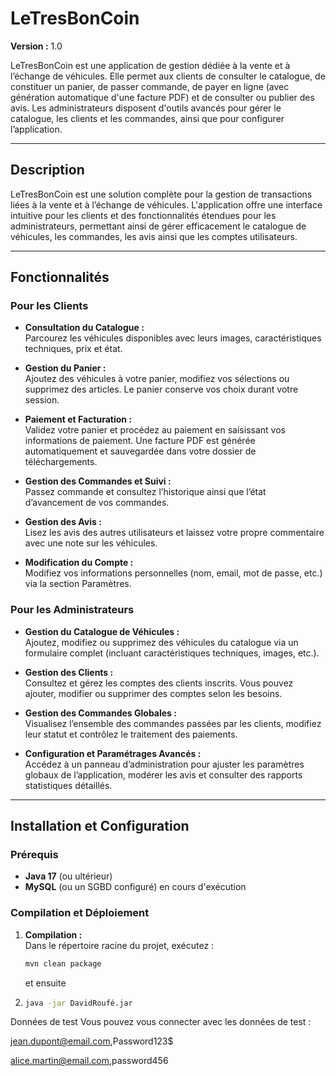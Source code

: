 # LeTresBonCoin

**Version :** 1.0

LeTresBonCoin est une application de gestion dédiée à la vente et à l’échange de véhicules. Elle permet aux clients de consulter le catalogue, de constituer un panier, de passer commande, de payer en ligne (avec génération automatique d'une facture PDF) et de consulter ou publier des avis. Les administrateurs disposent d'outils avancés pour gérer le catalogue, les clients et les commandes, ainsi que pour configurer l’application.

---

## Description

LeTresBonCoin est une solution complète pour la gestion de transactions liées à la vente et à l’échange de véhicules. L'application offre une interface intuitive pour les clients et des fonctionnalités étendues pour les administrateurs, permettant ainsi de gérer efficacement le catalogue de véhicules, les commandes, les avis ainsi que les comptes utilisateurs.

---

## Fonctionnalités

### Pour les Clients

- **Consultation du Catalogue :**  
  Parcourez les véhicules disponibles avec leurs images, caractéristiques techniques, prix et état.

- **Gestion du Panier :**  
  Ajoutez des véhicules à votre panier, modifiez vos sélections ou supprimez des articles. Le panier conserve vos choix durant votre session.

- **Paiement et Facturation :**  
  Validez votre panier et procédez au paiement en saisissant vos informations de paiement. Une facture PDF est générée automatiquement et sauvegardée dans votre dossier de téléchargements.

- **Gestion des Commandes et Suivi :**  
  Passez commande et consultez l’historique ainsi que l’état d’avancement de vos commandes.

- **Gestion des Avis :**  
  Lisez les avis des autres utilisateurs et laissez votre propre commentaire avec une note sur les véhicules.

- **Modification du Compte :**  
  Modifiez vos informations personnelles (nom, email, mot de passe, etc.) via la section Paramètres.

### Pour les Administrateurs

- **Gestion du Catalogue de Véhicules :**  
  Ajoutez, modifiez ou supprimez des véhicules du catalogue via un formulaire complet (incluant caractéristiques techniques, images, etc.).

- **Gestion des Clients :**  
  Consultez et gérez les comptes des clients inscrits. Vous pouvez ajouter, modifier ou supprimer des comptes selon les besoins.

- **Gestion des Commandes Globales :**  
  Visualisez l’ensemble des commandes passées par les clients, modifiez leur statut et contrôlez le traitement des paiements.

- **Configuration et Paramétrages Avancés :**  
  Accédez à un panneau d’administration pour ajuster les paramètres globaux de l’application, modérer les avis et consulter des rapports statistiques détaillés.

---

## Installation et Configuration

### Prérequis

- **Java 17** (ou ultérieur)
- **MySQL** (ou un SGBD configuré) en cours d'exécution

### Compilation et Déploiement

1. **Compilation :**  
   Dans le répertoire racine du projet, exécutez :
   ```bash
   mvn clean package
    ```
   et ensuite 
2. ```bash
   java -jar DavidRoufé.jar
   ```

Données de test
Vous pouvez vous connecter avec les données de test :

jean.dupont@email.com,Password123$

alice.martin@email.com,password456
